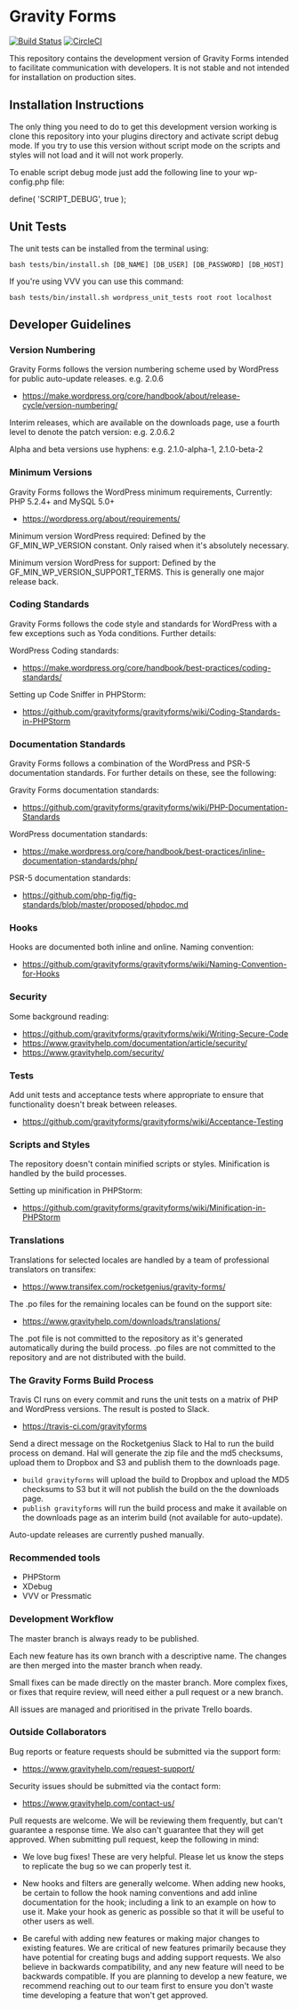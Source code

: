 Gravity Forms
==============================

[![Build Status](https://travis-ci.com/gravityforms/gravityforms.svg?token=dWdigWFPjUjwVzDjbyxv&branch=master)](https://travis-ci.com/gravityforms/gravityforms)
[![CircleCI](https://circleci.com/gh/gravityforms/gravityforms.svg?style=svg&circle-token=7b7a144cca432551513421c180e6b395755b91df)](https://circleci.com/gh/gravityforms/gravityforms)

This repository contains the development version of Gravity Forms intended to facilitate communication with developers. It is not stable and not intended for installation on production sites.

## Installation Instructions
The only thing you need to do to get this development version working is clone this repository into your plugins directory and activate script debug mode. If you try to use this version without script mode on the scripts and styles will not load and it will not work properly.

To enable script debug mode just add the following line to your wp-config.php file:

define( 'SCRIPT_DEBUG', true );


## Unit Tests

The unit tests can be installed from the terminal using:

    bash tests/bin/install.sh [DB_NAME] [DB_USER] [DB_PASSWORD] [DB_HOST]


If you're using VVV you can use this command:

	bash tests/bin/install.sh wordpress_unit_tests root root localhost


## Developer Guidelines

### Version Numbering
Gravity Forms follows the version numbering scheme used by WordPress for public auto-update releases. e.g. 2.0.6

- https://make.wordpress.org/core/handbook/about/release-cycle/version-numbering/

Interim releases, which are available on the downloads page, use a fourth level to denote the patch version: e.g. 2.0.6.2

Alpha and beta versions use hyphens: e.g. 2.1.0-alpha-1, 2.1.0-beta-2


### Minimum Versions

Gravity Forms follows the WordPress minimum requirements, Currently: PHP 5.2.4+ and MySQL 5.0+

- https://wordpress.org/about/requirements/

Minimum version WordPress required: Defined by the GF_MIN_WP_VERSION constant. Only raised when it's absolutely necessary.

Minimum version WordPress for support: Defined by the GF_MIN_WP_VERSION_SUPPORT_TERMS. This is generally one major release back.

### Coding Standards

Gravity Forms follows the code style and standards for WordPress with a few exceptions such as Yoda conditions. Further details:

WordPress Coding standards:

- https://make.wordpress.org/core/handbook/best-practices/coding-standards/

Setting up Code Sniffer in PHPStorm:

- https://github.com/gravityforms/gravityforms/wiki/Coding-Standards-in-PHPStorm

### Documentation Standards

Gravity Forms follows a combination of the WordPress and PSR-5 documentation standards.  For further details on these, see the following:

Gravity Forms documentation standards:

- https://github.com/gravityforms/gravityforms/wiki/PHP-Documentation-Standards

WordPress documentation standards:

- https://make.wordpress.org/core/handbook/best-practices/inline-documentation-standards/php/

PSR-5 documentation standards:

- https://github.com/php-fig/fig-standards/blob/master/proposed/phpdoc.md

### Hooks

Hooks are documented both inline and online. Naming convention:

- https://github.com/gravityforms/gravityforms/wiki/Naming-Convention-for-Hooks

### Security

Some background reading:

- https://github.com/gravityforms/gravityforms/wiki/Writing-Secure-Code
- https://www.gravityhelp.com/documentation/article/security/
- https://www.gravityhelp.com/security/

### Tests

Add unit tests and acceptance tests where appropriate to ensure that functionality doesn't break between releases.

- https://github.com/gravityforms/gravityforms/wiki/Acceptance-Testing

### Scripts and Styles

The repository doesn't contain minified scripts or styles. Minification is handled by the build processes.

Setting up minification in PHPStorm:

- https://github.com/gravityforms/gravityforms/wiki/Minification-in-PHPStorm

### Translations

Translations for selected locales are handled by a team of professional translators on transifex:

- https://www.transifex.com/rocketgenius/gravity-forms/

The .po files for the remaining locales can be found on the support site:

- https://www.gravityhelp.com/downloads/translations/

The .pot file is not committed to the repository as it's generated automatically during the build process. .po files are not committed to the repository and are not distributed with the build.

### The Gravity Forms Build Process

Travis CI runs on every commit and runs the unit tests on a matrix of PHP and WordPress versions. The result is posted to Slack.

- https://travis-ci.com/gravityforms

Send a direct message on the Rocketgenius Slack to Hal to run the build process on demand. Hal will generate the zip file and the md5 checksums, upload them to Dropbox and S3 and publish them to the downloads page.

- `build gravityforms` will upload the build to Dropbox and upload the MD5 checksums to S3 but it will not publish the build on the the downloads page.
- `publish gravityforms` will run the build process and make it available on the downloads page as an interim build (not available for auto-update).

Auto-update releases are currently pushed manually.

### Recommended tools

* PHPStorm
* XDebug
* VVV or Pressmatic

### Development Workflow

The master branch is always ready to be published.

Each new feature has its own branch with a descriptive name. The changes are then merged into the master branch when ready.

Small fixes can be made directly on the master branch. More complex fixes, or fixes that require review, will need either a pull request or a new branch.

All issues are managed and prioritised in the private Trello boards.

### Outside Collaborators

Bug reports or feature requests should be submitted via the support form:

- https://www.gravityhelp.com/request-support/

Security issues should be submitted via the contact form:

- https://www.gravityhelp.com/contact-us/


Pull requests are welcome. We will be reviewing them frequently, but can't guarantee a response time. We also can't guarantee that they will get approved. When submitting pull request, keep the following in mind:

- We love bug fixes! These are very helpful. Please let us know the steps to replicate the bug so we can properly test it.

- New hooks and filters are generally welcome. When adding new hooks, be certain to follow the hook naming conventions and add inline documentation for the hook; including a link to an example on how to use it. Make your hook as generic as possible so that it will be useful to other users as well.

- Be careful with adding new features or making major changes to existing features. We are critical of new features primarily because they have potential for creating bugs and adding support requests. We also believe in backwards compatibility, and any new feature will need to be backwards compatible. If you are planning to develop a new feature, we recommend reaching out to our team first to ensure you don't waste time developing a feature that won't get approved.
